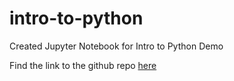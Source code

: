 # intro-to-python
Created Jupyter Notebook for Intro to Python Demo

Find the link to the github repo [here](https://github.com/UI-Research/intro-to-python/blob/4db6a739d8ba1c5228be13e16232e9da9fcc7102/intro_to_python_full.ipynb)
